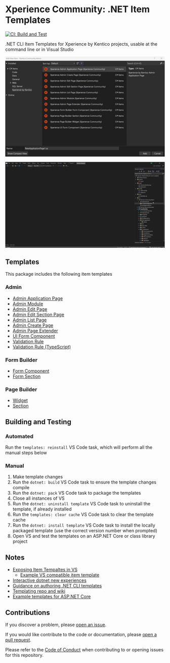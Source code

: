 # Xperience Community: .NET Item Templates

[![CI: Build and Test](https://github.com/seangwright/xperience-community-dotnet-item-templates/actions/workflows/ci.yml/badge.svg?branch=main)](https://github.com/seangwright/xperience-community-dotnet-item-templates/actions/workflows/ci.yml)

.NET CLI Item Templates for Xperience by Kentico projects, usable at the command line or in Visual Studio

![Visual Studio new item dialog](https://raw.githubusercontent.com/seangwright/xperience-community-dotnet-item-templates/main/images/vs-new-item-dialog.jpg)

![Using the Widget Item Template in Visual Studio](https://raw.githubusercontent.com/seangwright/xperience-community-dotnet-item-templates/main/images/xperience-widget-vs-template.webp)

## Templates

This package includes the following item templates

### Admin

- [Admin Application Page](https://docs.xperience.io/x/2gSiCQ)
- [Admin Module](https://docs.xperience.io/xp/developers-and-admins/customization/extend-the-administration-interface/prepare-your-environment-for-admin-development#Prepareyourenvironmentforadmindevelopment-Renametheboilerplateproject)
- [Admin Edit Page](https://docs.xperience.io/x/1IouCw)
- [Admin Edit Section Page](https://docs.xperience.io/x/1IouCw)
- [Admin List Page](https://docs.xperience.io/x/1oouCw)
- [Admin Create Page](https://docs.xperience.io/xp/developers-and-admins/customization/extend-the-administration-interface/ui-pages/reference-ui-page-templates/edit-ui-page-template#EditUIpagetemplate-Useeditpagestocreatenewobjects)
- [Admin Page Extender](https://docs.xperience.io/x/4gSiCQ)
- [UI Form Component](https://docs.xperience.io/x/5ASiCQ)
- [Validation Rule](https://docs.xperience.io/x/6QSiCQ)
- [Validation Rule (TypeScript)](https://docs.xperience.io/xp/developers-and-admins/customization/extend-the-administration-interface/ui-form-components/ui-form-component-validation-rules#UIformcomponentvalidationrules-Validationrulefrontend)

### Form Builder

- [Form Component](https://docs.xperience.io/x/YIbWCQ)
- [Form Section](https://docs.xperience.io/x/ZYbWCQ)

### Page Builder

- [Widget](https://docs.xperience.io/xp/developers-and-admins/development/builders/page-builder/widgets-for-page-builder#WidgetsforPageBuilder-Widgetsbasedonaviewcomponent)
- [Section](https://docs.xperience.io/xp/developers-and-admins/development/builders/page-builder/sections-for-page-builder#SectionsforPageBuilder-Sectionsbasedonaviewcomponent)

## Building and Testing

### Automated

Run the `templates: reinstall` VS Code task, which will perform all the manual steps below

### Manual

1. Make template changes
1. Run the `dotnet: build` VS Code task to ensure the template changes compile
1. Run the `dotnet: pack` VS Code task to package the templates
1. Close all instances of VS
1. Run the `dotnet: uninstall template` VS Code task to uninstall the template, if already installed
1. Run the `templates: clear cache` VS Code task to clear the template cache
1. Run the `dotnet: install template` VS Code task to install the locally packaged template (use the correct version number when prompted)
1. Open VS and test the templates on an ASP.NET Core or class library project

## Notes

- [Exposing Item Tempaltes in VS](https://github.com/dotnet/templating/issues/4686#issuecomment-1591202127)
  - [Example VS compatible item template](https://github.com/dotnet/maui/blob/main/src/Templates/src/templates/maui-contentpage-csharp/.template.config/ide.host.json)
- [Interactive dotnet new experiences](https://github.com/dotnet/templating/issues/6024)
- [Guidance on authoring .NET CLI templates](https://github.com/sayedihashimi/template-sample)
- [Templating repo and wiki](https://github.com/dotnet/templating/)
- [Example templates for ASP.NET Core](https://github.com/dotnet/aspnetcore/blob/main/src/ProjectTemplates/Web.ItemTemplates/content/ViewStart/.template.config/template.json)

## Contributions

If you discover a problem, please [open an issue](https://github.com/seangwright/xperience-community-dotnet-item-templates/issues/new).

If you would like contribute to the code or documentation, please [open a pull request](https://github.com/seangwright/xperience-community-dotnet-item-templates/compare).

Please refer to the [Code of Conduct](./CODE_OF_CONDUCT.md) when contributing to or opening issues for this repository.
